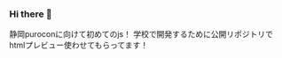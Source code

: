 ### Hi there 👋
静岡puroconに向けて初めてのjs！
学校で開発するために公開リポジトリでhtmlプレビュー使わせてもらってます！

<!--
**konatama/konatama** is a ✨ _special_ ✨ repository because its `README.md` (this file) appears on your GitHub profile.

Here are some ideas to get you started:

- 🔭 I’m currently working on ...
- 🌱 I’m currently learning ...
- 👯 I’m looking to collaborate on ...
- 🤔 I’m looking for help with ...
- 💬 Ask me about ...
- 📫 How to reach me: ...
- 😄 Pronouns: ...
- ⚡ Fun fact: ...
-->
